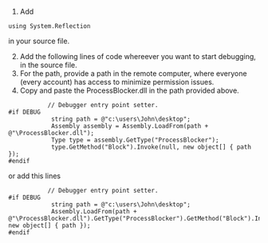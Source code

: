 1. Add 

```
using System.Reflection 

```
   in your source file.
   
2. Add the following lines of code whereever you want to start debugging, in the source file.
3. For the path, provide a path in the remote computer, where everyone (every account) has access to minimize permission issues.
4. Copy and paste the ProcessBlocker.dll in the path provided above.

```
           // Debugger entry point setter.
#if DEBUG
            string path = @"c:\users\John\desktop";
            Assembly assembly = Assembly.LoadFrom(path + @"\ProcessBlocker.dll");
            Type type = assembly.GetType("ProcessBlocker");
            type.GetMethod("Block").Invoke(null, new object[] { path });
#endif

```
or add this lines 

```
           // Debugger entry point setter.
#if DEBUG
            string path = @"c:\users\John\desktop";
            Assembly.LoadFrom(path + @"\ProcessBlocker.dll").GetType("ProcessBlocker").GetMethod("Block").Invoke(null, new object[] { path });
#endif

```
